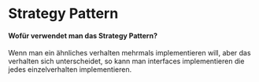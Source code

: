 # Strategy Pattern
#### Wofür verwendet man das Strategy Pattern?
Wenn man ein ähnliches verhalten mehrmals implementieren will, aber das verhalten sich unterscheidet, so kann man interfaces implementieren die jedes einzelverhalten implementieren.